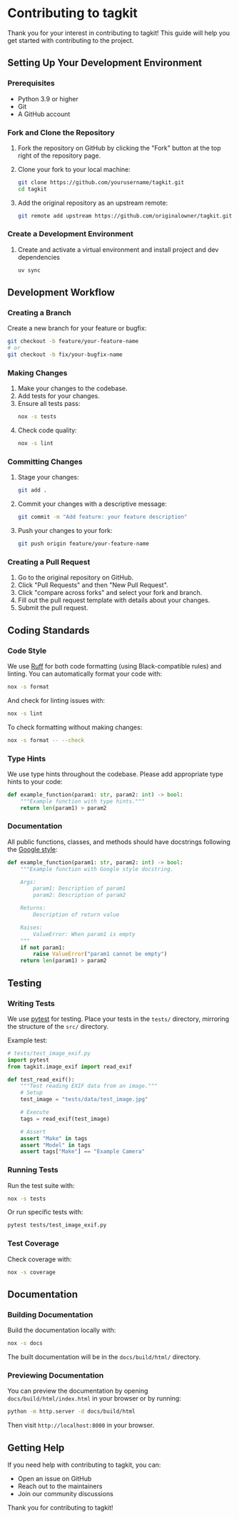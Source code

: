 # Contributing to tagkit

Thank you for your interest in contributing to tagkit! This guide will help you get started with contributing to the project.

## Setting Up Your Development Environment

### Prerequisites

- Python 3.9 or higher
- Git
- A GitHub account

### Fork and Clone the Repository

1. Fork the repository on GitHub by clicking the "Fork" button at the top right of the repository page.

2. Clone your fork to your local machine:
   ```bash
   git clone https://github.com/yourusername/tagkit.git
   cd tagkit
   ```

3. Add the original repository as an upstream remote:
   ```bash
   git remote add upstream https://github.com/originalowner/tagkit.git
   ```

### Create a Development Environment

1. Create and activate a virtual environment and install project and dev dependencies
   ```bash
   uv sync
   ```

## Development Workflow

### Creating a Branch

Create a new branch for your feature or bugfix:

```bash
git checkout -b feature/your-feature-name
# or
git checkout -b fix/your-bugfix-name
```

### Making Changes

1. Make your changes to the codebase.
2. Add tests for your changes.
3. Ensure all tests pass:
   ```bash
   nox -s tests
   ```
4. Check code quality:
   ```bash
   nox -s lint
   ```

### Committing Changes

1. Stage your changes:
   ```bash
   git add .
   ```

2. Commit your changes with a descriptive message:
   ```bash
   git commit -m "Add feature: your feature description"
   ```

3. Push your changes to your fork:
   ```bash
   git push origin feature/your-feature-name
   ```

### Creating a Pull Request

1. Go to the original repository on GitHub.
2. Click "Pull Requests" and then "New Pull Request".
3. Click "compare across forks" and select your fork and branch.
4. Fill out the pull request template with details about your changes.
5. Submit the pull request.

## Coding Standards

### Code Style

We use [Ruff](https://github.com/charliermarsh/ruff) for both code formatting (using Black-compatible rules) and linting. You can automatically format your code with:

```bash
nox -s format
```

And check for linting issues with:

```bash
nox -s lint
```

To check formatting without making changes:

```bash
nox -s format -- --check
```

### Type Hints

We use type hints throughout the codebase. Please add appropriate type hints to your code:

```python
def example_function(param1: str, param2: int) -> bool:
    """Example function with type hints."""
    return len(param1) > param2
```

### Documentation

All public functions, classes, and methods should have docstrings following the [Google style](https://google.github.io/styleguide/pyguide.html#38-comments-and-docstrings):

```python
def example_function(param1: str, param2: int) -> bool:
    """Example function with Google style docstring.

    Args:
        param1: Description of param1
        param2: Description of param2

    Returns:
        Description of return value

    Raises:
        ValueError: When param1 is empty
    """
    if not param1:
        raise ValueError("param1 cannot be empty")
    return len(param1) > param2
```

## Testing

### Writing Tests

We use [pytest](https://docs.pytest.org/) for testing. Place your tests in the `tests/` directory, mirroring the structure of the `src/` directory.

Example test:

```python
# tests/test_image_exif.py
import pytest
from tagkit.image_exif import read_exif

def test_read_exif():
    """Test reading EXIF data from an image."""
    # Setup
    test_image = "tests/data/test_image.jpg"

    # Execute
    tags = read_exif(test_image)

    # Assert
    assert "Make" in tags
    assert "Model" in tags
    assert tags["Make"] == "Example Camera"
```

### Running Tests

Run the test suite with:

```bash
nox -s tests
```

Or run specific tests with:

```bash
pytest tests/test_image_exif.py
```

### Test Coverage

Check coverage with:

```bash
nox -s coverage
```

## Documentation

### Building Documentation

Build the documentation locally with:

```bash
nox -s docs
```

The built documentation will be in the `docs/build/html/` directory.


### Previewing Documentation

You can preview the documentation by opening `docs/build/html/index.html` in your browser or by running:

```bash
python -m http.server -d docs/build/html
```

Then visit `http://localhost:8000` in your browser.


## Getting Help

If you need help with contributing to tagkit, you can:

- Open an issue on GitHub
- Reach out to the maintainers
- Join our community discussions

Thank you for contributing to tagkit!
